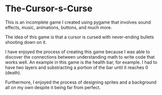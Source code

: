 # The-Cursor-s-Curse
This is an incomplete game I created using pygame that involves sound effects, music, animations, buttons, and much more.

The idea of this game is that a cursor is cursed with never-ending bullets shooting down on it.

I have enjoyed the process of creating this game because I was able to discover the connections between understanding math to write code that works well. An example in this game is the health bar, for example. I had to have two layers and substracting a portion of the bar until it reaches 0 (death). 

Furthermore, I enjoyed the process of designing sprites and a background all on my own despite it being far from perfect. 
